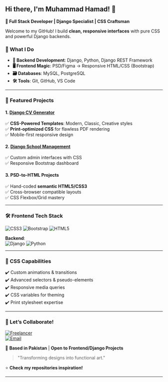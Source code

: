 ## Hi there, I'm Muhammad Hamad! 👋  
**🚀 Full Stack Developer | Django Specialist | CSS Craftsman**  

Welcome to my GitHub! I build **clean, responsive interfaces** with pure CSS and powerful Django backends.  

### 🎯 What I Do  
- **🔧 Backend Development**: Django, Python, Django REST Framework  
- **🖥️ Frontend Magic**: PSD/Figma → Responsive HTML/CSS (Bootstrap)  
- **🗃️ Databases**: MySQL, PostgreSQL  
- **🛠️ Tools**: Git, GitHub, VS Code  

---

### 🌟 **Featured Projects**  

#### 1. [Django CV Generator](https://github.com/yourusername/CV-Generator)  
✅ **CSS-Powered Templates**: Modern, Classic, Creative styles  
✅ **Print-optimized CSS** for flawless PDF rendering  
✅ Mobile-first responsive design  

#### 2. [Django School Management](https://github.com/hamadmansha/Django-School-Management-System)  
✅ Custom admin interfaces with CSS  
✅ Responsive Bootstrap dashboard  


#### 3. **PSD-to-HTML Projects**  
✅ Hand-coded **semantic HTML5/CSS3**  
✅ Cross-browser compatible layouts  
✅ CSS Flexbox/Grid mastery  


---

### 🛠️ **Frontend Tech Stack**  
![CSS3](https://img.shields.io/badge/CSS3-1572B6?style=for-the-badge&logo=css3&logoColor=white)
![Bootstrap](https://img.shields.io/badge/Bootstrap-7952B3?style=for-the-badge&logo=bootstrap&logoColor=white)
![HTML5](https://img.shields.io/badge/HTML5-E34F26?style=for-the-badge&logo=html5&logoColor=white)

**Backend**:  
![Django](https://img.shields.io/badge/Django-092E20?style=for-the-badge&logo=django&logoColor=white) 
![Python](https://img.shields.io/badge/Python-3776AB?style=for-the-badge&logo=python&logoColor=white)  

---

### 🎨 **CSS Capabilities**  
✔️ Custom animations & transitions  
✔️ Advanced selectors & pseudo-elements  
✔️ Responsive media queries  
✔️ CSS variables for theming  
✔️ Print stylesheet expertise  

---

### 🤝 Let’s Collaborate!  
[![Freelancer](https://img.shields.io/badge/Hire_Me-Freelancer-29B2FE?style=for-the-badge&logo=freelancer&logoColor=white)](https://www.freelancer.com/u/yourprofile)  
[![Email](https://img.shields.io/badge/Email-D14836?style=for-the-badge&logo=gmail&logoColor=white)](mailto:your.email@example.com)  

📍 **Based in Pakistan** | **Open to Frontend/Django Projects**  

> "Transforming designs into functional art."  

⭐ **Check my repositories inspiration!**  

---
